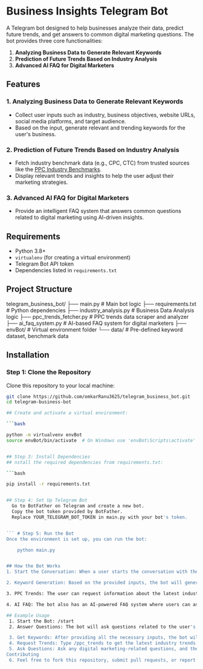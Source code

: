 # Business Insights Telegram Bot

A Telegram bot designed to help businesses analyze their data, predict future trends, and get answers to common digital marketing questions. The bot provides three core functionalities:

1. **Analyzing Business Data to Generate Relevant Keywords**
2. **Prediction of Future Trends Based on Industry Analysis**
3. **Advanced AI FAQ for Digital Marketers**

## Features

### 1. Analyzing Business Data to Generate Relevant Keywords
- Collect user inputs such as industry, business objectives, website URLs, social media platforms, and target audience.
- Based on the input, generate relevant and trending keywords for the user's business.

### 2. Prediction of Future Trends Based on Industry Analysis
- Fetch industry benchmark data (e.g., CPC, CTC) from trusted sources like the [PPC Industry Benchmarks](https://databox.com/ppc-industry-benchmarks).
- Display relevant trends and insights to help the user adjust their marketing strategies.

### 3. Advanced AI FAQ for Digital Marketers
- Provide an intelligent FAQ system that answers common questions related to digital marketing using AI-driven insights.

## Requirements

- Python 3.8+
- `virtualenv` (for creating a virtual environment)
- Telegram Bot API token
- Dependencies listed in `requirements.txt`

## Project Structure

telegram_business_bot/ 
├── main.py                  # Main bot logic 
├── requirements.txt         # Python dependencies 
├── industry_analysis.py     # Business Data Analysis logic 
├── ppc_trends_fetcher.py    # PPC trends data scraper and analyzer 
├── ai_faq_system.py         # AI-based FAQ system for digital marketers 
├── envBot/                  # Virtual environment folder 
└── data/                    # Pre-defined keyword dataset, benchmark data


## Installation

### Step 1: Clone the Repository

Clone this repository to your local machine:

```bash
git clone https://github.com/omkarRanu3625/telegram_business_bot.git
cd telegram-business-bot

## Create and activate a virtual environment:

```bash

python -m virtualvenv envBot
source envBot/bin/activate  # On Windows use 'envBot\Scripts\activate'


## Step 3: Install Dependencies
## nstall the required dependencies from requirements.txt:

```bash

pip install -r requirements.txt


## Step 4: Set Up Telegram Bot
  Go to BotFather on Telegram and create a new bot.
  Copy the bot token provided by BotFather.
  Replace YOUR_TELEGRAM_BOT_TOKEN in main.py with your bot's token.


``` # Step 5: Run the Bot
Once the environment is set up, you can run the bot:

    python main.py  


## How the Bot Works
1. Start the Conversation: When a user starts the conversation with the bot, they will be prompted to provide details about their business, such as industry, business objectives, website, social media, etc.

2. Keyword Generation: Based on the provided inputs, the bot will generate industry-specific keywords relevant to the user's business.

3. PPC Trends: The user can request information about the latest industry trends, including cost-per-click (CPC) benchmarks, by typing /ppc_trends.

4. AI FAQ: The bot also has an AI-powered FAQ system where users can ask digital marketing-related questions, and the bot will provide answers based on best practices and AI insights.

## Example Usage
 1. Start the Bot: /start
 2. Answer Questions: The bot will ask questions related to the user's business (e.g., industry, business objective, etc.).

 3. Get Keywords: After providing all the necessary inputs, the bot will generate relevant keywords.
 4. Request Trends: Type /ppc_trends to get the latest industry trends.
 5. Ask Questions: Ask any digital marketing-related questions, and the bot will provide answers.
Contributing
 6. Feel free to fork this repository, submit pull requests, or report issues. Contributions are welcome!


